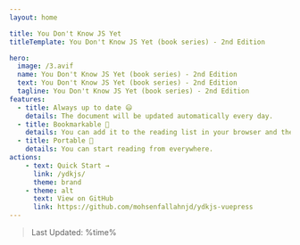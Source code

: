 ```yaml
---
layout: home

title: You Don't Know JS Yet
titleTemplate: You Don't Know JS Yet (book series) - 2nd Edition

hero:
  image: /3.avif
  name: You Don't Know JS Yet (book series) - 2nd Edition
  text: You Don't Know JS Yet (book series) - 2nd Edition
  tagline: You Don't Know JS Yet (book series) - 2nd Edition
features:
  - title: Always up to date 😃
    details: The document will be updated automatically every day.
  - title: Bookmarkable 🔖
    details: You can add it to the reading list in your browser and then continue reading whenever you are free.
  - title: Portable 🧺
    details: You can start reading from everywhere.
actions:
    - text: Quick Start →
      link: /ydkjs/
      theme: brand
    - theme: alt
      text: View on GitHub
      link: https://github.com/mohsenfallahnjd/ydkjs-vuepress
---
```


> Last Updated: %time%
